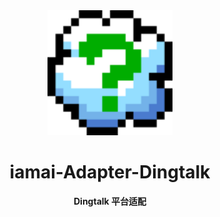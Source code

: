 <div align="center">
  <a href="https://docs.iamai.dev/"><img src="https://raw.githubusercontent.com/retrofor/iamai/master/docs/public/logo.png" width="200" height="200" alt="logo"></a>

# iamai-Adapter-Dingtalk

**Dingtalk 平台适配**

</div>
